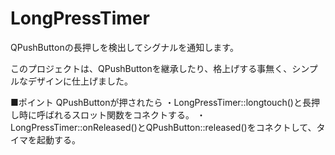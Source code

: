 # LongPressTimer
QPushButtonの長押しを検出してシグナルを通知します。

このプロジェクトは、QPushButtonを継承したり、格上げする事無く、シンプルなデザインに仕上げました。

■ポイント
 QPushButtonが押されたら
 ・LongPressTimer::longtouch()と長押し時に呼ばれるスロット関数をコネクトする。
 ・LongPressTimer::onReleased()とQPushButton::released()をコネクトして、タイマを起動する。
 
